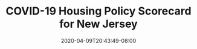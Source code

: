 ---
title: "COVID-19 Housing Policy Scorecard for New Jersey"
date: 2020-04-09T20:43:49-08:00
layout: single
type: covid-policy-rankings
state_abbrev: nj # use state abbreviation.
state_title: New Jersey
photoCredit:
hasSubnav: true
socialDescription: COVID-19 Housing Policy Scorecard for New Jersey
description: See how New Jersey ranks in our nationwide scorecard of housing policies in response to COVID-19.
url: /covid-policy-scorecard/nj
aliases:
    - /covid-policy-scorecard/nj
    - /covid-policy-scorecard/new-jersey
    - /es/covid-policy-scorecard/nj
    - /es/covid-policy-scorecard/new-jersey
---
